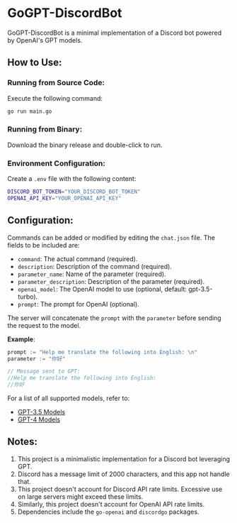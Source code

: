 # GoGPT-DiscordBot

GoGPT-DiscordBot is a minimal implementation of a Discord bot powered by OpenAI's GPT models.

## How to Use:

### Running from Source Code:
Execute the following command:
```bash
go run main.go
```

### Running from Binary:
Download the binary release and double-click to run.

### Environment Configuration:

Create a `.env` file with the following content:
```bash
DISCORD_BOT_TOKEN="YOUR_DISCORD_BOT_TOKEN"
OPENAI_API_KEY="YOUR_OPENAI_API_KEY"
```

## Configuration:

Commands can be added or modified by editing the `chat.json` file. The fields to be included are:

- `command`: The actual command (required).
- `description`: Description of the command (required).
- `parameter_name`: Name of the parameter (required).
- `parameter_description`: Description of the parameter (required).
- `openai_model`: The OpenAI model to use (optional, default: gpt-3.5-turbo).
- `prompt`: The prompt for OpenAI (optional).

The server will concatenate the `prompt` with the `parameter` before sending the request to the model.

**Example**:
```go
prompt := "Help me translate the following into English: \n"
parameter := "你好"

// Message sent to GPT:
//Help me translate the following into English: 
//你好
```

For a list of all supported models, refer to:
- [GPT-3.5 Models](https://platform.openai.com/docs/models/gpt-3-5)
- [GPT-4 Models](https://platform.openai.com/docs/models/gpt-4)

## Notes:

1. This project is a minimalistic implementation for a Discord bot leveraging GPT.
2. Discord has a message limit of 2000 characters, and this app not handle that.
3. This project doesn't account for Discord API rate limits. Excessive use on large servers might exceed these limits.
4. Similarly, this project doesn't account for OpenAI API rate limits.
5. Dependencies include the `go-openai` and `discordgo` packages.

